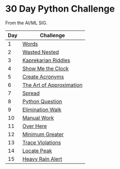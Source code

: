 # 30 Day Python Challenge

From the AI/ML SIG.

| Day | Challenge                              |
| --- | -------------------------------------- |
| 1   | [Words](./day-1.py)                    |
| 2   | [Wasted Nested](./day-2.py)            |
| 3   | [Kaprekarian Riddles](./day-3.py)      |
| 4   | [Show Me the Clock](./day-4.py)        |
| 5   | [Create Acronyms](./day-5.py)          |
| 6   | [The Art of Approximation](./day-6.py) |
| 7   | [Spread](./day-7.py)                   |
| 8   | [Python Question](./day-8.py)          |
| 9   | [Elimination Walk](./day-9.py)         |
| 10  | [Manual Work](./day-10.py)             |
| 11  | [Over Here](./day-11.py)               |
| 12  | [Minimum Greater](./day-12.py)         |
| 13  | [Trace Violations](./day-13.py)        |
| 14  | [Locate Peak](./day-14.py)             |
| 15  | [Heavy Rain Alert](./day-15.py)        |
